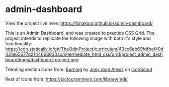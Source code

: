 # admin-dashboard
View the project live here: https://fshakoor.github.io/admin-dashboard/

This is an Admin Dashboard, and was created to practice CSS Grid. The project intends to replicate the following image with both it's style and functionality: https://cdn.statically.io/gh/TheOdinProject/curriculum/43cc6ab69fdfbef40d431a65677d2144668930ac/intermediate_html_css/grid/project_admin_dashboard/imgs/dashboard-project.png

Trending section icons from: <a href="https://iconscout.com/icons/burning" class="text-underline font-size-sm" target="_blank">Burning</a> by <a href="https://iconscout.com/contributors/josydomalexis" class="text-underline font-size-sm">Josy dom Alexis</a> on <a href="https://iconscout.com" class="text-underline font-size-sm">IconScout</a>

Rest of icons from: https://pictogrammers.com/library/mdi/